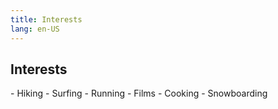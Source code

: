 ```yaml
---
title: Interests
lang: en-US
---
```


## Interests
</testing>
- Hiking
- Surfing
- Running
- Films
- Cooking
- Snowboarding
